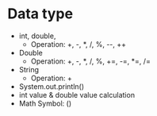# Data type
- int, double,
  - Operation: +, -, *, /, %, --, ++
- Double
  - Operation: +, -, *, /, %, +=, -=, *=, /= 
- String
  - Operation: +
- System.out.println()
- int value & double value calculation
- Math Symbol: ()
